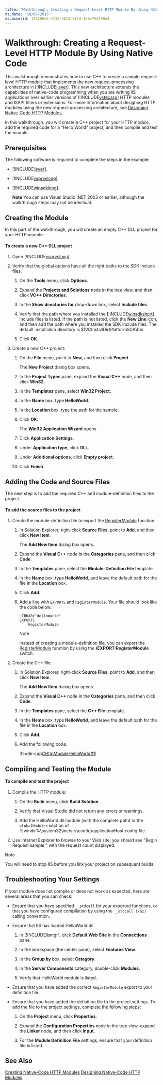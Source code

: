 ```yaml
---
title: "Walkthrough: Creating a Request-Level HTTP Module By Using Native Code"
ms.date: "10/07/2016"
ms.assetid: 175190d6-4f32-4813-8ffd-458c79d708e4
---
```

# Walkthrough: Creating a Request-Level HTTP Module By Using Native Code
This walkthrough demonstrates how to use C++ to create a sample request-level HTTP module that implements the new request-processing architecture in [!INCLUDE[iisver](../../wmi-provider/includes/iisver-md.md)]. This new architecture extends the capabilities of native-code programming when you are writing IIS applications over earlier versions of [!INCLUDE[vstecasp](../../wmi-provider/includes/vstecasp-md.md)] HTTP modules and ISAPI filters or extensions. For more information about designing HTTP modules using the new request-processing architecture, see [Designing Native-Code HTTP Modules](../../web-development-reference/native-code-development-overview/designing-native-code-http-modules.md).  
  
 In this walkthrough, you will create a C++ project for your HTTP module, add the required code for a "Hello World" project, and then compile and test the module.  
  
## Prerequisites  
 The following software is required to complete the steps in the example:  
  
- [!INCLUDE[iisver](../../wmi-provider/includes/iisver-md.md)].  
  
- [!INCLUDE[vsprvslong](../../wmi-provider/includes/vsprvslong-md.md)].  
  
- [!INCLUDE[winsdklong](../../web-development-reference/native-code-development-overview/includes/winsdklong-md.md)].  
  
  **Note** You can use Visual Studio .NET 2003 or earlier, although the walkthrough steps may not be identical.  
  
## Creating the Module  
 In this part of the walkthrough, you will create an empty C++ DLL project for your HTTP module.  
  
#### To create a new C++ DLL project  
  
1. Open [!INCLUDE[vsprvslong](../../wmi-provider/includes/vsprvslong-md.md)].  
  
2. Verify that the global options have all the right paths to the SDK include files:  
  
    1. On the **Tools** menu, click **Options**.  
  
    2. Expand the **Projects and Solutions** node in the tree view, and then click **VC++ Directories**.  
  
    3. In the **Show directories for** drop-down box, select **Include files**.  
  
    4. Verify that the path where you installed the [!INCLUDE[winsdkshort](../../web-development-reference/native-code-development-overview/includes/winsdkshort-md.md)] include files is listed. If the path is not listed, click the **New Line** icon, and then add the path where you installed the SDK include files. The default installation directory is $(VCInstallDir)PlatformSDK\bin.  
  
    5. Click **OK**.  
  
3. Create a new C++ project:  
  
    1. On the **File** menu, point to **New**, and then click **Project**.  
  
         The **New Project** dialog box opens.  
  
    2. In the **Project Types** pane, expand the **Visual C++** node, and then click **Win32**.  
  
    3. In the **Templates** pane, select **Win32 Project**.  
  
    4. In the **Name** box, type **HelloWorld**.  
  
    5. In the **Location** box, type the path for the sample.  
  
    6. Click **OK**.  
  
         The **Win32 Application Wizard** opens.  
  
    7. Click **Application Settings**.  
  
    8. Under **Application type**, click **DLL**.  
  
    9. Under **Additional options**, click **Empty project**.  
  
    10. Click **Finish**.  
  
## Adding the Code and Source Files  
 The next step is to add the required C++ and module-definition files to the project.  
  
#### To add the source files to the project  
  
1. Create the module-definition file to export the [RegisterModule](../../web-development-reference/native-code-api-reference/pfn-registermodule-function.md) function:  
  
    1. In Solution Explorer, right-click **Source Files**, point to **Add**, and then click **New Item**.  
  
         The **Add New Item** dialog box opens.  
  
    2. Expand the **Visual C++** node in the **Categories** pane, and then click **Code**.  
  
    3. In the **Templates** pane, select the **Module-Definition File** template.  
  
    4. In the **Name** box, type **HelloWorld**, and leave the default path for the file in the **Location** box.  
  
    5. Click **Add**.  
  
    6. Add a line with `EXPORTS` and `RegisterModule`. Your file should look like the code below:  
  
        ```  
        LIBRARY"HelloWorld"  
        EXPORTS  
            RegisterModule  
        ```  
  
        > [!NOTE]
        >  Instead of creating a module-definition file, you can export the [RegisterModule](../../web-development-reference/native-code-api-reference/pfn-registermodule-function.md) function by using the **/EXPORT:RegisterModule** switch.  
  
2. Create the C++ file:  
  
    1. In Solution Explorer, right-click **Source Files**, point to **Add**, and then click **New Item**.  
  
         The **Add New Item** dialog box opens.  
  
    2. Expand the **Visual C++** node in the **Categories** pane, and then click **Code**.  
  
    3. In the **Templates** pane, select the **C++ File** template.  
  
    4. In the **Name** box, type **HelloWorld**, and leave the default path for the file in the **Location** box.  
  
    5. Click **Add**.  
  
    6. Add the following code:  
  
         [!code-cpp[CHttpModuleHelloWorld#1](../../../samples/snippets/cpp/VS_Snippets_IIS/IIS7/CHttpModuleHelloWorld/cpp/CHttpModuleHelloWorld.cpp#1)]  
  
## Compiling and Testing the Module  
  
#### To compile and test the project  
  
1. Compile the HTTP module:  
  
    1. On the **Build** menu, click **Build Solution**.  
  
    2. Verify that Visual Studio did not return any errors or warnings.  
  
    3. Add the HelloWorld.dll module (with the complete path) to the `globalModules` section of %windir%\system32\inetsrv\config\applicationHost.config file.  
  
2. Use Internet Explorer to browse to your Web site; you should see "Begin Request sample " with the request count displayed.  
  
> [!NOTE]
>  You will need to stop IIS before you link your project on subsequent builds.  
  
## Troubleshooting Your Settings  
 If your module does not compile or does not work as expected, here are several areas that you can check:  
  
- Ensure that you have specified `__stdcall` for your exported functions, or that you have configured compilation by using the `__stdcall (/Gz)` calling convention.  
  
- Ensure that IIS has loaded HelloWorld.dll:  
  
    1. In [!INCLUDE[iismgr](../../wmi-provider/includes/iismgr-md.md)], click **Default Web Site** in the **Connections** pane.  
  
    2. In the workspace (the center pane), select **Features View**.  
  
    3. In the **Group by** box, select **Category**.  
  
    4. In the **Server Components** category, double-click **Modules**.  
  
    5. Verify that HelloWorld module is listed.  
  
- Ensure that you have added the correct `RegisterModule` export to your definition file.  
  
- Ensure that you have added the definition file to the project settings. To add the file to the project settings, complete the following steps:  
  
    1. On the **Project** menu, click **Properties**.  
  
    2. Expand the **Configuration Properties** node in the tree view, expand the **Linker** node, and then click **Input**.  
  
    3. For the **Module Definition File** settings, ensure that your definition file is listed.  
  
## See Also  
 [Creating Native-Code HTTP Modules](../../web-development-reference/native-code-development-overview/creating-native-code-http-modules.md)
 [Designing Native-Code HTTP Modules](../../web-development-reference/native-code-development-overview/designing-native-code-http-modules.md)
